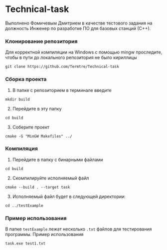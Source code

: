 # Technical-task
Выполнено Фомичевым Дмитрием в качестве тестового задания на должность Инженер по разработке ПО для базовых станций (С++).

### Клонирование репозитория
Для корректной компиляции на Windows с помощью mingw проследите, чтобы в пути до локального репозитория не было кириллицы 
```
git clone https://github.com/Termtre/Technical-task
```
### Сборка проекта
1. В папке с репозиторием в терминале введите 
```
mkdir build
```
2. Перейдите в эту папку
```
cd build
```
3. Соберите проект
```
cmake -G "MinGW Makefiles" ../
```
### Компиляция
1. Перейдите в папку с бинарными файлами
```
cd build
```
2. Скомпилируйте исполняемый файл
```
cmake --build . --target task
```
3. Исполняемый файл будет в следующей директории:
```
cd ../testExample
```
### Пример использования
В папке `testExample` лежат несколько `.txt` файлов для тестирования программы.
Пример использования
```
task.exe test1.txt
```
